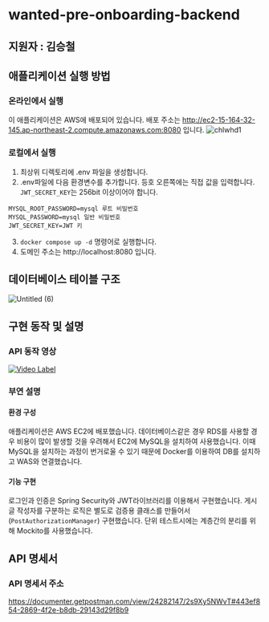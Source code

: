 # wanted-pre-onboarding-backend
## 지원자 : 김승철
## 애플리케이션 실행 방법
### 온라인에서 실행
이 애플리케이션은 AWS에 배포되어 있습니다.
배포 주소는 http://ec2-15-164-32-145.ap-northeast-2.compute.amazonaws.com:8080 입니다.
![chlwhd1](https://github.com/kim-ksp7331/wanted-pre-onboarding-backend/assets/119999208/1f3d4b94-f8f2-452a-8714-ad8175cdde75)

### 로컬에서 실행
1. 최상위 디렉토리에 .env 파일을 생성합니다.
2. .env파일에 다음 환경변수를 추가합니다. 등호 오른쪽에는 직접 값을 입력합니다. `JWT_SECRET_KEY`는 256bit 이상이어야 합니다.
 ```
 MYSQL_ROOT_PASSWORD=mysql 루트 비밀번호
 MYSQL_PASSWORD=mysql 일반 비밀번호
 JWT_SECRET_KEY=JWT 키
 ``` 
3. `docker compose up -d` 명령어로 실행합니다.
4. 도메인 주소는 http://localhost:8080 입니다.

## 데이터베이스 테이블 구조
![Untitled (6)](https://github.com/kim-ksp7331/wanted-pre-onboarding-backend/assets/119999208/502617af-1bd5-4157-bb29-926d83547f52)

## 구현 동작 및 설명
### API 동작 영상
[![Video Label](http://img.youtube.com/vi/Boa3V9bcn4w/0.jpg)](https://youtu.be/Boa3V9bcn4w)
### 부연 설명
#### 환경 구성
애플리케이션은 AWS EC2에 배포했습니다. 데이터베이스같은 경우 RDS를 사용할 경우 비용이 많이 발생할 것을 우려해서 EC2에 MySQL을 설치하여 사용했습니다. 
이때 MySQL을 설치하는 과정이 번거로울 수 있기 때문에 Docker를 이용하여 DB를 설치하고 WAS와 연결했습니다.
#### 기능 구현
로그인과 인증은 Spring Security와 JWT라이브러리를 이용해서 구현했습니다.
게시글 작성자를 구분하는 로직은 별도로 검증용 클래스를 만들어서(`PostAuthorizationManager`) 구현했습니다.
단위 테스트시에는 계층간의 분리를 위해 Mockito를 사용했습니다.
## API 명세서
### API 명세서 주소
https://documenter.getpostman.com/view/24282147/2s9Xy5NWvT#443ef854-2869-4f2e-b8db-29143d29f8b9
